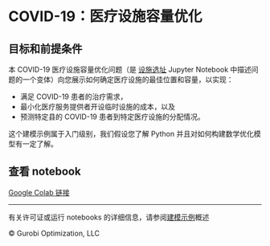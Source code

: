 # COVID-19：医疗设施容量优化

## 目标和前提条件

本 COVID-19 医疗设施容量优化问题（是 [设施选址](https://www.gurobi.com/resource/facility-location-problem/) Jupyter Notebook 
中描述问题的一个变体）向您展示如何确定医疗设施的最佳位置和容量，以实现：

* 满足 COVID-19 患者的治疗需求，
* 最小化医疗服务提供者开设临时设施的成本，以及
* 预测特定县的 COVID-19 患者到特定医疗设施的分配情况。

这个建模示例属于入门级别，我们假设您了解 Python 并且对如何构建数学优化模型有一定了解。

## 查看 notebook

[Google Colab 链接](https://colab.research.google.com/github/Gurobi/modeling-examples/blob/master/covid19_facility_location/covid19_facility_location.ipynb)


----
有关许可证或运行 notebooks 的详细信息，请参阅[建模示例](../)概述

© Gurobi Optimization, LLC